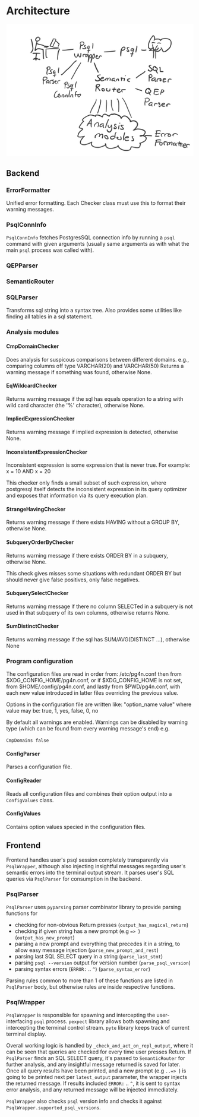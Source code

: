 # Architecture

![Program architecture sketch](./architecture.jpg)

## Backend

### ErrorFormatter
Unified error formatting.
Each Checker class must use this to format their warning messages.

### PsqlConnInfo

`PsqlConnInfo` fetches PostgresSQL connection info by running a `psql` command with given arguments (usually same arguments as with what the main `psql` process was called with).

### QEPParser

### SemanticRouter

### SQLParser
Transforms sql string into a syntax tree.
Also provides some utilities like finding all tables in a sql statement.

### Analysis modules

#### CmpDomainChecker
Does analysis for suspicous comparisons between different domains.
e.g., comparing columns off type VARCHAR(20) and VARCHAR(50)
Returns a warning message if something was found, otherwise None.

#### EqWildcardChecker
Returns warning message if the sql has equals operation to a string with
wild card character (the '%' character), otherwise None.

#### ImpliedExpressionChecker
Returns warning message if implied expression is detected, otherwise None.

#### InconsistentExpressionChecker
Inconsistent expression is some expression that is never true.
For example: x = 10 AND x = 20

This checker only finds a small subset of such expression, where postgresql
itself detects the inconsistent expression in its query optimizer and
exposes that information via its query execution plan.

#### StrangeHavingChecker
Returns warning message if there exists HAVING without a GROUP BY, otherwise None.

#### SubqueryOrderByChecker
Returns warning message if there exists ORDER BY in a subquery,
otherwise None.

This check gives misses some situations with redundant ORDER BY but
should never give false positives, only false negatives.

#### SubquerySelectChecker
Returns warning message if there no column SELECTed in a subquery is
not used in that subquery of its own columns, otherwise returns None.

#### SumDistinctChecker
Returns warning message if the sql has SUM/AVG(DISTINCT ...), otherwise None

### Program configuration
The configuration files are read in order from: /etc/pg4n.conf then from $XDG\_CONFIG\_HOME/pg4n.conf, or if $XDG\_CONFIG\_HOME is not set, from
$HOME/.config/pg4n.conf, and lastly from $PWD/pg4n.conf, with each new value
introduced in latter files overriding the previous value.

Options in the configuration file are written like: "option\_name value" where value may be: true, 1, yes, false, 0, no

By default all warnings are enabled. Warnings can be disabled by warning type (which can be found from every warning message's end) e.g.

`CmpDomains false`

#### ConfigParser
Parses a configuration file.

#### ConfigReader
Reads all configuration files and combines their option output into a `ConfigValues` class.


#### ConfigValues
Contains option values specied in the configuration files.

## Frontend

Frontend handles user's psql session completely transparently via `PsqlWrapper`, although also injecting insightful messages regarding user's semantic errors into the terminal output stream. It parses user's SQL queries via `PsqlParser` for consumption in the backend.

### PsqlParser

`PsqlParser` uses `pyparsing` parser combinator library to provide parsing functions for
- checking for non-obvious Return presses (`output_has_magical_return`)
- checking if given string has a new prompt (e.g `=> `) (`output_has_new_prompt`)
- parsing a new prompt and everything that precedes it in a string, to allow easy message injection (`parse_new_prompt_and_rest`)
- parsing last SQL SELECT query in a string (`parse_last_stmt`)
- parsing `psql --version` output for version number (`parse_psql_version`)
- parsing syntax errors (`ERROR:` .. `^`) (`parse_syntax_error`)

Parsing rules common to more than 1 of these functions are listed in `PsqlParser` body, but otherwise rules are inside respective functions.

### PsqlWrapper

`PsqlWrapper` is responsible for spawning and intercepting the user-interfacing `psql` process. `pexpect` library allows both spawning and intercepting the terminal control stream. `pyte` library keeps track of current terminal display.

Overall working logic is handled by `_check_and_act_on_repl_output`, where it can be seen that queries are checked for every time user presses Return. If `PsqlParser` finds an SQL SELECT query, it's passed to `SemanticRouter` for further analysis, and any insightful message returned is saved for later. Once all query results have been printed, and a new prompt (e.g `..=> `) is going to be printed next per `latest_output` parameter, the wrapper injects the returned message. If results included `ERROR:` .. `^`, it is sent to syntax error analysis, and any returned message will be injected immediately.

`PsqlWrapper` also checks `psql` version info and checks it against `PsqlWrapper.supported_psql_versions`.

